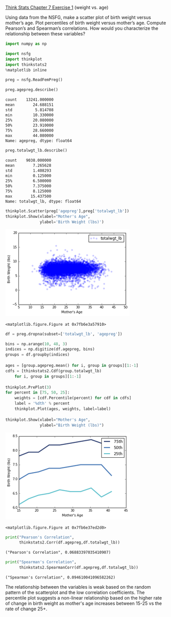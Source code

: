 [Think Stats Chapter 7 Exercise 1](http://greenteapress.com/thinkstats2/html/thinkstats2008.html#toc70) (weight vs. age)


Using data from the NSFG, make a scatter plot of birth weight versus mother’s age. Plot percentiles of birth weight versus mother’s age. Compute Pearson’s and Spearman’s correlations. How would you characterize the relationship between these variables?


```python
import numpy as np
```


```python
import nsfg
import thinkplot
import thinkstats2
%matplotlib inline
```


```python
preg = nsfg.ReadFemPreg()
```


```python
preg.agepreg.describe()
```




    count    13241.000000
    mean        24.688151
    std          5.814708
    min         10.330000
    25%         20.080000
    50%         23.910000
    75%         28.660000
    max         44.080000
    Name: agepreg, dtype: float64




```python
preg.totalwgt_lb.describe()
```




    count    9038.000000
    mean        7.265628
    std         1.408293
    min         0.125000
    25%         6.500000
    50%         7.375000
    75%         8.125000
    max        15.437500
    Name: totalwgt_lb, dtype: float64




```python
thinkplot.Scatter(preg['agepreg'],preg['totalwgt_lb'])
thinkplot.Show(xlabel="Mother's Age",
               ylabel='Birth Weight (lbs)')
```


![png](output_6_0.png)



    <matplotlib.figure.Figure at 0x7fb6e3a57910>



```python
df = preg.dropna(subset=['totalwgt_lb', 'agepreg'])
```


```python
bins = np.arange(10, 48, 3)
indices = np.digitize(df.agepreg, bins)
groups = df.groupby(indices)

ages = [group.agepreg.mean() for i, group in groups][1:-1]
cdfs = [thinkstats2.Cdf(group.totalwgt_lb)
    for i, group in groups][1:-1]

thinkplot.PrePlot(3)
for percent in [75, 50, 25]:
    weights = [cdf.Percentile(percent) for cdf in cdfs]
    label = '%dth' % percent
    thinkplot.Plot(ages, weights, label=label)

thinkplot.Show(xlabel="Mother's Age",
               ylabel="Birth Weight (lbs)")
```


![png](output_8_0.png)



    <matplotlib.figure.Figure at 0x7fb6e37ed2d0>



```python
print("Pearson's Correlation",
      thinkstats2.Corr(df.agepreg,df.totalwgt_lb))
```

    ("Pearson's Correlation", 0.06883397035410907)



```python
print("Spearman's Correlation",
      thinkstats2.SpearmanCorr(df.agepreg,df.totalwgt_lb))
```

    ("Spearman's Correlation", 0.094610041096582262)


The relationship between the variables is weak based on the random pattern of the scatterplot and the low correlation coefficients. The percentile plot suggests a non-linear relationship based on the higher rate of change in birth weight as mother's age increases between 15-25 vs the rate of change 25+.


```python

```


